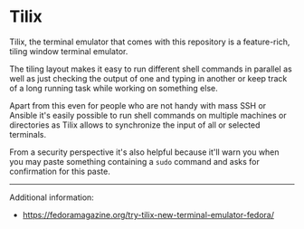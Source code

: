 Tilix
===

Tilix, the terminal emulator that comes with this repository is a feature-rich,
tiling window terminal emulator.

The tiling layout makes it easy to run different shell commands in parallel as
well as just checking the output of one and typing in another or keep track of
a long running task while working on something else.

Apart from this even for people who are not handy with mass SSH or Ansible
it's easily possible to run shell commands on multiple machines or directories
as Tilix allows to synchronize the input of all or selected terminals.

From a security perspective it's also helpful because it'll warn you when you
may paste something containing a `sudo` command and asks for confirmation
for this paste.


---

Additional information:

- https://fedoramagazine.org/try-tilix-new-terminal-emulator-fedora/
